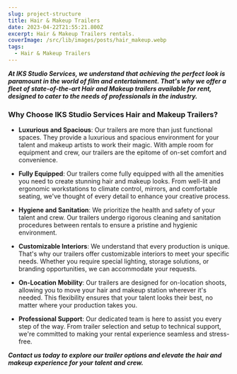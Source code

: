 ```yaml
---
slug: project-structure
title: Hair & Makeup Trailers
date: 2023-04-22T21:55:21.800Z
excerpt: Hair & Makeup Trailers rentals.
coverImage: /src/lib/images/posts/hair_makeup.webp
tags:
  - Hair & Makeup Trailers
---
```


***At IKS Studio Services, we understand that achieving the perfect look is paramount in the world of film and entertainment. That's why we offer a fleet of state-of-the-art Hair and Makeup trailers available for rent, designed to cater to the needs of professionals in the industry.***

### Why Choose IKS Studio Services Hair and Makeup Trailers?

- **Luxurious and Spacious**: Our trailers are more than just functional spaces. They provide a luxurious and spacious environment for your talent and makeup artists to work their magic. With ample room for equipment and crew, our trailers are the epitome of on-set comfort and convenience.

- **Fully Equipped**: Our trailers come fully equipped with all the amenities you need to create stunning hair and makeup looks. From well-lit and ergonomic workstations to climate control, mirrors, and comfortable seating, we've thought of every detail to enhance your creative process.

- **Hygiene and Sanitation**: We prioritize the health and safety of your talent and crew. Our trailers undergo rigorous cleaning and sanitation procedures between rentals to ensure a pristine and hygienic environment.

- **Customizable Interiors**: We understand that every production is unique. That's why our trailers offer customizable interiors to meet your specific needs. Whether you require special lighting, storage solutions, or branding opportunities, we can accommodate your requests.

- **On-Location Mobility**: Our trailers are designed for on-location shoots, allowing you to move your hair and makeup station wherever it's needed. This flexibility ensures that your talent looks their best, no matter where your production takes you.

- **Professional Support**: Our dedicated team is here to assist you every step of the way. From trailer selection and setup to technical support, we're committed to making your rental experience seamless and stress-free.


***Contact us today to explore our trailer options and elevate the hair and makeup experience for your talent and crew.***

<!-- <script>
  import CodeBlock from "$lib/components/molecules/CodeBlock.svelte";
</script>

This project follows the basic [SvelteKit structure](https://kit.svelte.dev/docs/project-structure), with some added conventions to make customization a post-management easier.

## Components

The components are organized following the [Atomic Design](https://medium.com/@WeAreMobile1st/atomic-design-getting-started-916bc81bad0e) principles, albeit somewhat simplified. Components are in the `src/lib/components` folder, and are organized in the following way:

### Atoms

Atoms are the most basic components, which can be seen as building blocks for other components. They're small and self-contained, and do only one thing. Examples of atoms are buttons, inputs, and tags.

### Molecules

Molecules are groups of atoms that work together to form a more complex component. Examples of molecules are cards, groups of links, or an alert callout.

### Organisms

Organisms, in this project, are code blocks that represent a section of a page, such as the header, footer and hero section. They can be used directly in a page as a sort of building block, so the page's code can be as simple as this:

<CodeBlock lang="html" filename="+page.svelte">

```html
<Header />
<Hero />
<About />
<Footer />
```

</CodeBlock>

## Component Gallery

This project uses [Histoire](https://histoire.dev) to be able to see and develop components in isolation. To open it, run `npm run story:dev`. This way you can customize and build new components with placeholder content and without worrying about where to put them in a page.

## Pages

Pages obey the default SvelteKit structure, but can be summarized as follows:

- There are two different file types: the pages (`+page.svelte`) and the layouts (`+layout.svelte`). Layouts are a way to reuse the same structure between different pages without having to duplicate code;
- There are two different page layouts in this site: the "Waves" layout, which all pages inside the `(waves)` folder use, and the "Blog Article" layout, which all pages inside the `(blog-article)` folder use;

## Blog Posts

To know how blog posts work and how to create new ones, check out [How Blog Posts Work](/blog-posts). -->